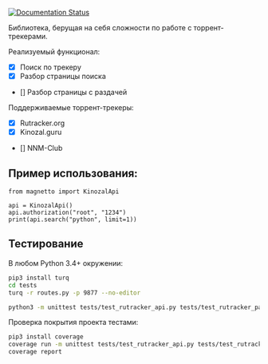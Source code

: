 [![Documentation Status](https://readthedocs.org/projects/magnetto/badge/?version=latest)](http://magnetto.readthedocs.io/ru/latest/?badge=latest)

Библиотека, берущая на себя сложности по работе с торрент-трекерами.

Реализуемый функционал:
- [x] Поиск по трекеру
- [x] Разбор страницы поиска
- [] Разбор страницы с раздачей

Поддерживаемые торрент-трекеры:
- [x] Rutracker.org
- [x] Kinozal.guru
- [] NNM-Club

Пример использования:
---------------------

```python3
from magnetto import KinozalApi

api = KinozalApi()
api.authorization("root", "1234")
print(api.search("python", limit=1))
```

Тестирование
------------

В любом Python 3.4+ окружении:

```bash
pip3 install turq
cd tests
turq -r routes.py -p 9877 --no-editor
```

```bash
python3 -m unittest tests/test_rutracker_api.py tests/test_rutracker_parser.py
```

Проверка покрытия проекта тестами:

```bash
pip3 install coverage
coverage run -m unittest tests/test_rutracker_api.py tests/test_rutracker_parser.py
coverage report
```
